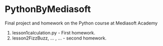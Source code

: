 # PythonByMediasoft

Final project and homework on the Python course at Mediasoft Academy

1. lesson1calculation.py - First homework.
2. lesson2FizzBuzz, ... , ... - second homework.
